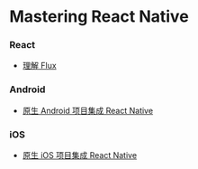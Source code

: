 Mastering React Native
===
### React

- [理解 Flux](https://danke77.github.io/2016/10/25/understanding-flux/)

### Android

- [原生 Android 项目集成 React Native](https://danke77.github.io/2016/10/17/react-native-embedding-android/)

### iOS

- [原生 iOS 项目集成 React Native](https://danke77.github.io/2016/10/19/react-native-embedding-ios/)
